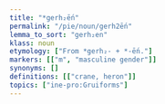 ```yaml
---
title: "*gerh₂ḗn"
permalink: "/pie/noun/gerh2ḗn"
lemma_to_sort: "gerh₂en"
klass: noun
etymology: ["From *gerh₂- +‎ *-ḗn."]
markers: [["m", "masculine gender"]]
synonyms: []
definitions: [["crane, heron"]]
topics: ["ine-pro:Gruiforms"]
---
```

